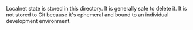 Localnet state is stored in this directory. It is generally safe to delete it.
It is not stored to Git because it's ephemeral and bound to an individual development environment.
